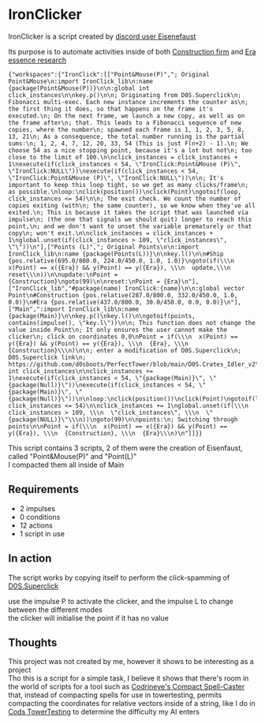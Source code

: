 # IronClicker
IronClicker is a script created by [discord user Eisenefaust](<https://discord.com/channels/488444879836413975/783731338304946217/1291271243630252112>)

Its purpose is to automate activities inside of both [Construction firm](<https://www.perfecttower2.com/wiki/Construction_Firm>) and [Era essence research](https://www.perfecttower2.com/wiki/Era#Era_Powers)

```
{"workspaces":{"IronClick":[["Point&Mouse(P)","; Original Point&Mouse\n:import IronClick_lib\n:name {package(Point&Mouse(P))}\n\n:global int click_instances\n\nkey.p()\n\n; Originating from D0S.Superclick\n; Fibonacci multi-exec. Each new instance increments the counter as\n; the first thing it does, so that happens on the frame it's executed.\n; On the next frame, we launch a new copy, as well as on the frame after\n; that. This leads to a Fibonacci sequence of new copies, where the number\n; spawned each frame is 1, 1, 2, 3, 5, 8, 13, 21\n; As a consequence, the total number running is the partial sums:\n; 1, 2, 4, 7, 12, 20, 33, 54 (This is just F(n+2) - 1).\n; We choose 54 as a nice stopping point, because it's a lot but not\n; too close to the limit of 100.\n\nclick_instances = click_instances + 1\nexecute(if(click_instances < 54, \"IronClick:Point&Mouse (P)\", \"IronClick:NULL\"))\nexecute(if(click_instances < 54, \"IronClick:Point&Mouse (P)\", \"IronClick:NULL\"))\n\n; It's important to keep this loop tight, so we get as many clicks/frame\n; as possible.\nloop:\nclick(position())\nclick(Point)\ngotoif(loop, click_instances <= 54)\n\n; The exit check. We count the number of copies exiting (with\n; the same counter), so we know when they've all exited.\n; This is because it takes the script that was launched via impulse\n; (the one that signals we should quit) longer to reach this point,\n; and we don't want to unset the variable prematurely or that copy\n; won't exit.\n\nclick_instances = click_instances + 1\nglobal.unset(if(click_instances > 109, \"click_instances\", \"\"))\n"],["Points (L)","; Original Points\n\n:import IronClick_lib\n:name {package(Points(L))}\n\nkey.l()\n\n#Ship {pos.relative(695.0/800.0, 224.0/450.0, 1.0, 1.0)}\ngoto(if(\\\n  x(Point) == x({Era}) && y(Point) == y({Era}), \\\n  update,\\\n  reset\\\n))\n\nupdate:\nPoint = {Construction}\ngoto(99)\n\nreset:\nPoint = {Era}\n"],["IronClick_lib","#package(name) IronClick:{name}\n\n:global vector Point\n#Construction {pos.relative(287.0/800.0, 332.0/450.0, 1.0, 0.0)}\n#Era {pos.relative(437.0/800.0, 30.0/450.0, 0.0, 0.0)}\n"],["Main",":import IronClick_lib\n:name {package(Main)}\n\nkey.p()\nkey.l()\n\ngotoif(points, contains(impulse(), \"key.l\"))\n\n; This function does not change the value inside Point\n; It only ensures the user cannot make the clicker\n; click on coordinates 0,0\nPoint = if(\\\n  x(Point) == y({Era}) && y(Point) == y({Era}), \\\n  {Era}, \\\n  {Construction}\\\n)\n\n; enter a modification of D0S.Superclick\n; D0S.Superclick link\n; https://github.com/d0sboots/PerfectTower/blob/main/D0S.Crates_Idler_v2\n:global int click_instances\n\nclick_instances += 1\nexecute(if(click_instances < 54, \"{package(Main)}\", \"{package(Null)}\"))\nexecute(if(click_instances < 54, \"{package(Main)}\", \"{package(Null)}\"))\n\nloop:\nclick(position())\nclick(Point)\ngotoif(loop, click_instances <= 54)\n\nclick_instances += 1\nglobal.unset(if(\\\n  click_instances > 109, \\\n  \"click_instances\", \\\n  \"{package(NULL)}\"\\\n))\ngoto(99)\n\npoints:\n; Switching through points\n\nPoint = if(\\\n  x(Point) == x({Era}) && y(Point) == y({Era}), \\\n  {Construction}, \\\n  {Era}\\\n)\n"]]}}
```
This script contains 3 scripts, 2 of them were the creation of Eisenfaust, called "Point&Mouse(P)" and "Point(L)"<br>
I compacted them all inside of Main

## Requirements
- 2 impulses
- 0 conditions
- 12 actions
- 1 script in use

## In action
The script works by copying itself to perform the click-spamming of [D0S.Superclick](<https://github.com/d0sboots/PerfectTower/blob/main/D0S.Crates_Idler_v2>)

use the impulse P to activate the clicker, and the impulse L to change between the different modes<br>
the clicker will initialise the point if it has no value

## Thoughts
This project was not created by me, however it shows to be interesting as a project<br>
Tho this is a script for a simple task, I believe it shows that there's room in the world of scripts for a tool such as [Codrineye's Compact Spell-Caster](/Codrineye's%20Compact%20Spell-Caster/) that, instead of compacting spells for use in towertesting, permits compacting the coordinates for relative vectors inside of a string, like I do in [Cods TowerTesting](/Cods%20TowerTesting/Stats%20Exit%20Diff_Change.tpt2) to determine the difficulty my AI enters

